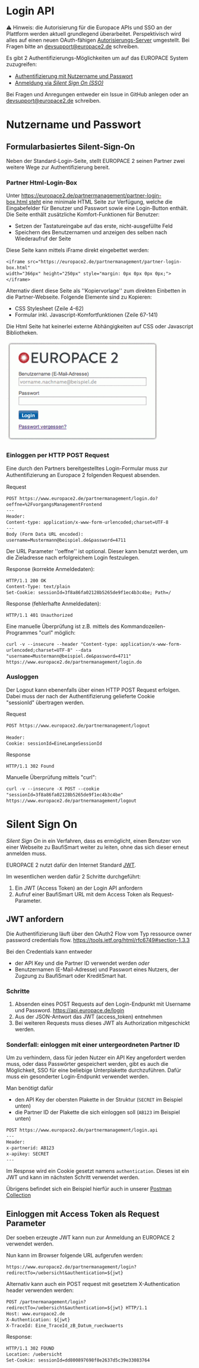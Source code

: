 # Login API

⚠️ Hinweis: die Autorisierung für die Europace APIs und SSO an der Plattform werden aktuell grundlegend überarbeitet. Perspektivisch wird alles auf einen neuen OAuth-fähigen [Autorisierungs-Server](https://github.com/europace/authorization-api) umgestellt. Bei Fragen bitte an devsupport@europace2.de schreiben.


Es gibt 2 Authentifizierungs-Möglichkeiten um auf das EUROPACE System zuzugreifen:
* [Authentiﬁzierung mit Nutzername und Passwort](#nutzername-und-passwort)
* [Anmeldung via _Silent Sign On (SSO)_](#silent-sign-on)

Bei Fragen und Anregungen entweder ein Issue in GitHub anlegen oder an [devsupport@europace2.de](mailto:devsupport@europace2.de) schreiben.

# Nutzername und Passwort

Formularbasiertes Silent-Sign-On
-----------------------------------------

Neben der Standard-Login-Seite, stellt EUROPACE 2 seinen Partner zwei weitere Wege zur Authentifizierung bereit.

### Partner Html-Login-Box

Unter https://europace2.de/partnermanagement/partner-login-box.html steht eine minimale
HTML Seite zur Verfügung, welche die Eingabefelder für Benutzer und Passwort sowie
eine Login-Button enthält. Die Seite enthält zusätzliche Komfort-Funktionen für Benutzer:

* Setzen der Tastatureingabe auf das erste, nicht-ausgefüllte Feld
* Speichern des Benutzernamen und anzeigen des selben nach Wiederaufruf der Seite

Diese Seite kann mittels iFrame direkt eingebettet werden:

```
<iframe src="https://europace2.de/partnermanagement/partner-login-box.html"
width="366px" height="250px" style="margin: 0px 0px 0px 0px;"></iframe>

```

Alternativ dient diese Seite als ''Kopiervorlage'' zum direkten Einbetten in die
Partner-Webseite. Folgende Elemente sind zu Kopieren:

* CSS Stylesheet (Zeile 4-62)
* Formular inkl. Javascript-Komfortfunktionen (Zeile 67-141)

Die Html Seite hat keinerlei externe Abhängigkeiten auf CSS oder Javascript Bibliotheken.

![Eingebettete Login-Box von EUROPACE2](https://raw.githubusercontent.com/europace/login-api/master/images/partner_login_box.png)


### Einloggen per HTTP POST Request

Eine durch den Partners bereitgestelltes Login-Formular muss zur Authentiﬁzierung an
Europace 2 folgenden Request absenden.

Request

````
POST https://www.europace2.de/partnermanagement/login.do?oeffne=%2FvorgangsManagementFrontend
---
Header:
Content-type: application/x-www-form-urlencoded;charset=UTF-8
---
Body (Form Data URL encoded):
username=Mustermann@beispiel.de&password=4711

````

Der URL Parameter ''oeffne'' ist optional. Dieser kann benutzt werden,
um die Zieladresse nach erfolgreichem Login festzulegen.

Response (korrekte Anmeldedaten):

````
HTTP/1.1 200 OK
Content-Type: text/plain
Set-Cookie: sessionId=3f8a86fa02128b5265de9f1ec4b3c4be; Path=/
````

Response (fehlerhafte Anmeldedaten):

````
HTTP/1.1 401 Unauthorized
````


Eine manuelle Überprüfung ist z.B. mittels des Kommandozeilen-Programmes "curl" möglich:

````
curl -v --insecure --header "Content-type: application/x-www-form-urlencoded;charset=UTF-8" --data "username=Mustermann@beispiel.de&password=4711" https://www.europace2.de/partnermanagement/login.do
````

### Ausloggen

Der Logout kann ebenenfalls über einen HTTP POST Request erfolgen.
Dabei muss der nach der Authentifizierung gelieferte Cookie  
"sessionId" übertragen werden.  

Request

````
POST https://www.europace2.de/partnermanagement/logout

Header:
Cookie: sessionId=EineLangeSessionId
````

Response

````
HTTP/1.1 302 Found
````

Manuelle Überprüfung mittels "curl":

````
curl -v --insecure -X POST --cookie "sessionId=3f8a86fa02128b5265de9f1ec4b3c4be" https://www.europace2.de/partnermanagement/logout
````

# Silent Sign On


_Silent Sign On_ in ein Verfahren, dass es ermöglicht, einen Benutzer von einer Webseite zu BaufiSmart weiter zu leiten, ohne das sich dieser erneut anmelden muss.


EUROPACE 2 nutzt dafür den Internet Standard [JWT](https://tools.ietf.org/html/draft-ietf-oauth-json-web-token-32).

Im wesentlichen werden dafür 2 Schritte durchgeführt:
1. Ein JWT (Access Token) an der Login API anfordern
2. Aufruf einer BaufiSmart URL mit dem Access Token als Request-Parameter.


## JWT anfordern

Die Authentifizierung läuft über den OAuth2 Flow vom Typ ressource owner password credentials flow. https://tools.ietf.org/html/rfc6749#section-1.3.3

Bei den Credentials kann entweder
* der API Key und die Partner ID verwendet werden *oder*
* Benutzernamen (E-Mail-Adresse) und Passwort eines Nutzers, der Zugzung zu BaufiSmart oder KreditSmart hat.

### Schritte
1. Absenden eines POST Requests auf den Login-Endpunkt mit Username und Password. https://api.europace.de/login
2. Aus der JSON-Antwort das JWT (access_token) entnehmen
3. Bei weiteren Requests muss dieses JWT als Authorization mitgeschickt werden.

### Sonderfall: einloggen mit einer untergeordneten Partner ID
Um zu verhindern, dass für jeden Nutzer ein API Key angefordert werden muss, oder dass Passwörter gespeichert werden, gibt es auch die Möglichkeit, SSO für eine beliebige
Unterplakette durchzuführen. Dafür muss ein gesonderter Login-Endpunkt verwendet werden.

Man benötigt dafür

* den API Key der obersten Plakette in der Struktur (`SECRET` im Beispiel unten)
* die Partner ID der Plakette die sich einloggen soll (`AB123` im Beispiel unten)

````
POST https://www.europace2.de/partnermanagement/login.api
---
Header:
x-partnerid: AB123
x-apikey: SECRET
---
````
Im Respnse wird ein Cookie gesetzt namens `authentication`. Dieses ist ein JWT und kann im nächsten Schritt verwendet werden.

Übrigens befindet sich ein Beispiel hierfür auch in unserer [Postman Collection](https://github.com/europace/api-schnellstart)

## Einloggen mit Access Token als Request Parameter


Der soeben erzeugte JWT kann nun zur Anmeldung an EUROPACE 2 verwendet werden.

Nun kann im Browser folgende URL aufgerufen werden:

```
https://www.europace2.de/partnermanagement/login?redirectTo=/uebersicht&authentication=${jwt}
```

Alternativ kann auch ein POST request mit gesetztem X-Authentication header verwenden werden:

```
POST /partnermanagement/login?redirectTo=/uebersicht&authentication=${jwt} HTTP/1.1
Host: www.europace2.de
X-Authentication: ${jwt}
X-TraceId: Eine_TraceId_zB_Datum_rueckwaerts
```



Response:

```
HTTP/1.1 302 FOUND
Location: /uebersicht
Set-Cookie: sessionId=dd800897698f8e2637d5c39e33083764
```
